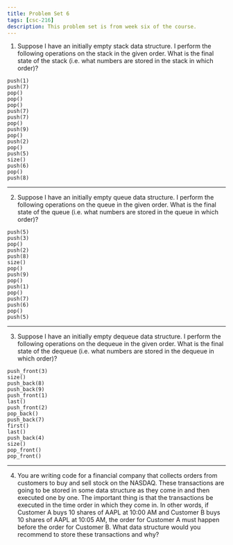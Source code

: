 ```yaml
---
title: Problem Set 6
tags: [csc-216]
description: This problem set is from week six of the course.
---
```


1. Suppose I have an initially empty stack data structure. I perform the following operations on the stack in the given order. What is the final state of the stack (i.e. what numbers are stored in the stack in which order)?

```text
push(1)
push(7)
pop()
pop()
pop()
push(7)
push(7)
pop()
push(9)
pop()
push(2)
pop()
push(5)
size()
push(6)
pop()
push(8)
```

---

2. Suppose I have an initially empty queue data structure. I perform the following operations on the queue in the given order. What is the final state of the queue (i.e. what numbers are stored in the queue in which order)?

```text
push(5)
push(3)
pop()
push(2)
push(8)
size()
pop()
push(9)
pop()
push(1)
pop()
push(7)
push(6)
pop()
push(5)
```

---

3. Suppose I have an initially empty dequeue data structure. I perform the following operations on the dequeue in the given order. What is the final state of the dequeue (i.e. what numbers are stored in the dequeue in which order)?

```text
push_front(3)
size()
push_back(8)
push_back(9)
push_front(1)
last()
push_front(2)
pop_back()
push_back(7)
first()
last()
push_back(4)
size()
pop_front()
pop_front()
```

---

4. You are writing code for a financial company that collects orders from customers to buy and sell stock on the NASDAQ. These transactions are going to be stored in some data structure as they come in and then executed one by one. The important thing is that the transactions be executed in the time order in which they come in. In other words, if Customer A buys 10 shares of AAPL at 10:00 AM and Customer B buys 10 shares of AAPL at 10:05 AM, the order for Customer A must happen before the order for Customer B. What data structure would you recommend to store these transactions and why?
